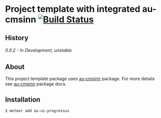 # Project template with integrated au-cmsinn [![Build Status](https://travis-ci.org/SteelzZ/au-ui-progressus.svg?branch=master)](https://travis-ci.org/SteelzZ/au-ui-progressus)

## History

###### 0.0.2 - In Development, unstable

## About

This project template package uses [au-cmsinn](https://github.com/SteelzZ/au-cmsinn) package. For more details see [au-cmsinn](https://github.com/SteelzZ/au-cmsinn) package docs.

## Installation

``` sh
$ meteor add au-ui-progressus
```